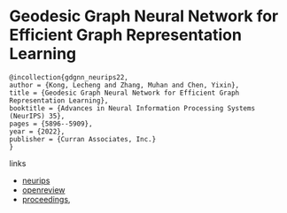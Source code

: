 # Geodesic Graph Neural Network for Efficient Graph Representation Learning

```
@incollection{gdgnn_neurips22,
author = {Kong, Lecheng and Zhang, Muhan and Chen, Yixin},
title = {Geodesic Graph Neural Network for Efficient Graph Representation Learning},
booktitle = {Advances in Neural Information Processing Systems (NeurIPS) 35},
pages = {5896--5909},
year = {2022},
publisher = {Curran Associates, Inc.}
}
```

links
- [neurips](https://nips.cc/Conferences/2022/Schedule?showEvent=53558)
- [openreview](https://openreview.net/forum?id=6pC5OtP7eBx)
- [proceedings](https://papers.nips.cc//paper_files/paper/2022/hash/2708a06584ffc33acf092fe9d029dbeb-Abstract-Conference.html),

